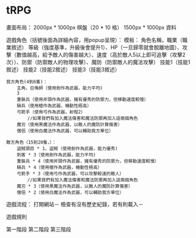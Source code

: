 # tRPG

畫面布局：
	2000px * 1000px 棋盤（20 * 10 格）
	1500px * 1000px 資料

遊戲角色（括號後面為詳細內容，用popup呈現）：
	模板：
		角色名稱，職業（職業敘述）
		等級（強度基準，升級後會提升1）、HP（一旦歸零就會脫離地圖）、攻擊（數值越高，給予敵人的傷害越大）、速度（高於敵人5以上即可追擊（攻擊2次））、防禦（防禦敵人的物理攻擊）、魔防（防禦敵人的魔法攻擊）
		技能1（技能1敘述）
		技能2（技能2敘述）
		技能3（技能3敘述）

	我方角色(4到6隻)：
		主角，召喚師（使用劍作為武器，能力平均)
		3
		重裝兵（使用斧頭作為武器，擁有優秀的防禦力，但移動速度較慢）
		騎兵（使用槍作為武器，機動性極高）
		弓箭手（使用弓作為武器，射程2）
			//如果我們有加入魔法傷害和魔法防禦再加入這兩個角色
		魔刃（使用黑魔法作為武器，以敵人的魔防計算傷害）
		僧侶（使用白魔法作為武器，可以輔助我方單位）

	敵方角色（15到20隻，）：
		盜賊頭目 * 1，盜賊（使用劍作為武器，能力優秀)
		刺客 * 3（使用劍作為武器，能力平均)
		重裝兵 * 4（使用斧頭作為武器，擁有優秀的防禦力，但移動速度較慢）
		騎兵 * 4（使用槍作為武器，機動性極高）
		弓箭手 * 3（使用弓作為武器，可以攻擊較遠的敵人）
			//如果我們有加入魔法傷害和魔法防禦再加入這兩個角色
		魔刃 * 3（使用黑魔法作為武器，以敵人的魔防計算傷害）
		僧侶 * 2（使用白魔法作為武器，可以輔助我方單位）

遊戲流程：
	打開網站－
		檢查有沒有歷史紀錄，若有則載入－

遊戲規則

第一階段
第二階段
第三階段